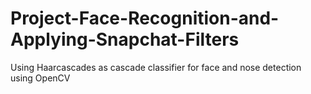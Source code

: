 # Project-Face-Recognition-and-Applying-Snapchat-Filters
Using Haarcascades as cascade classifier for face and nose detection using OpenCV
